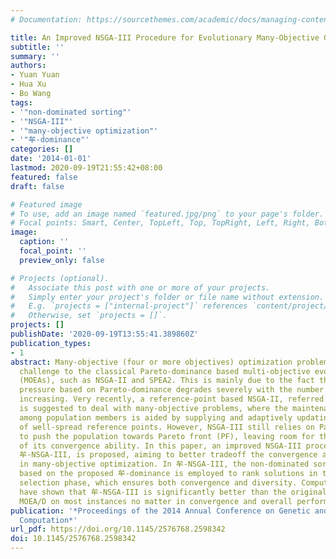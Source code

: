 ```yaml
---
# Documentation: https://sourcethemes.com/academic/docs/managing-content/

title: An Improved NSGA-III Procedure for Evolutionary Many-Objective Optimization
subtitle: ''
summary: ''
authors:
- Yuan Yuan
- Hua Xu
- Bo Wang
tags:
- '"non-dominated sorting"'
- '"NSGA-III"'
- '"many-objective optimization"'
- '"牟-dominance"'
categories: []
date: '2014-01-01'
lastmod: 2020-09-19T21:55:42+08:00
featured: false
draft: false

# Featured image
# To use, add an image named `featured.jpg/png` to your page's folder.
# Focal points: Smart, Center, TopLeft, Top, TopRight, Left, Right, BottomLeft, Bottom, BottomRight.
image:
  caption: ''
  focal_point: ''
  preview_only: false

# Projects (optional).
#   Associate this post with one or more of your projects.
#   Simply enter your project's folder or file name without extension.
#   E.g. `projects = ["internal-project"]` references `content/project/deep-learning/index.md`.
#   Otherwise, set `projects = []`.
projects: []
publishDate: '2020-09-19T13:55:41.389860Z'
publication_types:
- 1
abstract: Many-objective (four or more objectives) optimization problems pose a great
  challenge to the classical Pareto-dominance based multi-objective evolutionary algorithms
  (MOEAs), such as NSGA-II and SPEA2. This is mainly due to the fact that the selection
  pressure based on Pareto-dominance degrades severely with the number of objectives
  increasing. Very recently, a reference-point based NSGA-II, referred as NSGA-III,
  is suggested to deal with many-objective problems, where the maintenance of diversity
  among population members is aided by supplying and adaptively updating a number
  of well-spread reference points. However, NSGA-III still relies on Pareto-dominance
  to push the population towards Pareto front (PF), leaving room for the improvement
  of its convergence ability. In this paper, an improved NSGA-III procedure, called
  牟-NSGA-III, is proposed, aiming to better tradeoff the convergence and diversity
  in many-objective optimization. In 牟-NSGA-III, the non-dominated sorting scheme
  based on the proposed 牟-dominance is employed to rank solutions in the environmental
  selection phase, which ensures both convergence and diversity. Computational experiments
  have shown that 牟-NSGA-III is significantly better than the original NSGA-III and
  MOEA/D on most instances no matter in convergence and overall performance.
publication: '*Proceedings of the 2014 Annual Conference on Genetic and Evolutionary
  Computation*'
url_pdf: https://doi.org/10.1145/2576768.2598342
doi: 10.1145/2576768.2598342
---
```

